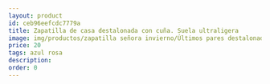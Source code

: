 ```yaml
---
layout: product
id: ceb96eefcdc7779a
title: Zapatilla de casa destalonada con cuña. Suela ultraligera 
image: img/productos/zapatilla señora invierno/Últimos pares destalonada/Zapatilla de casa destalonada con cuña. Suela ultraligera =20=azul rosa.webp
price: 20
tags: azul rosa
description: 
order: 0
---
```

